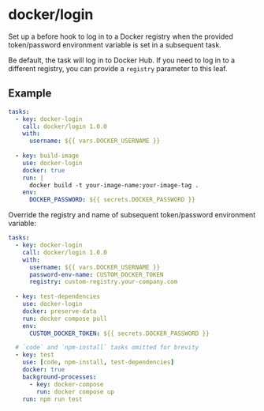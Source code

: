 # docker/login

Set up a before hook to log in to a Docker registry when the provided token/password
environment variable is set in a subsequent task.

Be default, the task will log in to Docker Hub. If you need to log in to a different
registry, you can provide a `registry` parameter to this leaf.

## Example

```yaml
tasks:
  - key: docker-login
    call: docker/login 1.0.0
    with:
      username: ${{ vars.DOCKER_USERNAME }}
      
  - key: build-image
    use: docker-login
    docker: true
    run: |
      docker build -t your-image-name:your-image-tag .
    env:
      DOCKER_PASSWORD: ${{ secrets.DOCKER_PASSWORD }}
```

Override the registry and name of subsequent token/password environment variable:

```yaml
tasks:
  - key: docker-login
    call: docker/login 1.0.0
    with:
      username: ${{ vars.DOCKER_USERNAME }}
      password-env-name: CUSTOM_DOCKER_TOKEN
      registry: custom-registry.your-company.com
      
  - key: test-dependencies
    use: docker-login
    docker: preserve-data
    run: docker compose pull
    env:
      CUSTOM_DOCKER_TOKEN: ${{ secrets.DOCKER_PASSWORD }}

  # `code` and `npm-install` tasks omitted for brevity
  - key: test
    use: [code, npm-install, test-dependencies]
    docker: true
    background-processes:
      - key: docker-compose
        run: docker compose up
    run: npm run test
```
